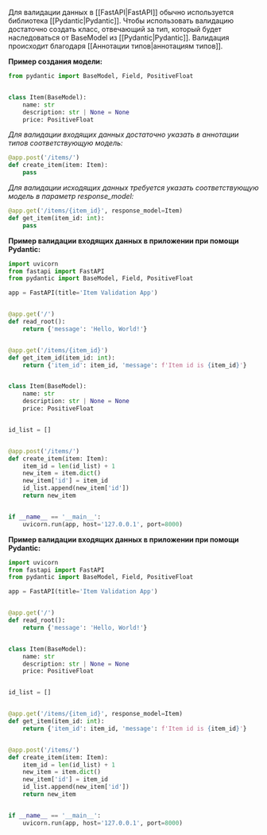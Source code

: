Для валидации данных в [[FastAPI|FastAPI]] обычно используется библиотека [[Pydantic|Pydantic]]. Чтобы использовать валидацию достаточно создать класс, отвечающий за тип, который будет наследоваться от BaseModel из [[Pydantic|Pydantic]]. Валидация происходит благодаря [[Аннотации типов|аннотациям типов]].

**Пример создания модели:**

```Python
from pydantic import BaseModel, Field, PositiveFloat


class Item(BaseModel):
    name: str
    description: str | None = None
    price: PositiveFloat
```

*Для валидации входящих данных достаточно указать в аннотации типов соответствующую модель:*

```Python
@app.post('/items/')
def create_item(item: Item):
	pass
```

*Для валидации исходящих данных требуется указать соответствующую модель в параметр response_model:*

```Python
@app.get('/items/{item_id}', response_model=Item)
def get_item(item_id: int):
    pass
```

**Пример валидации входящих данных в приложении при помощи Pydantic:**

```Python
import uvicorn
from fastapi import FastAPI
from pydantic import BaseModel, Field, PositiveFloat

app = FastAPI(title='Item Validation App')


@app.get('/')
def read_root():
    return {'message': 'Hello, World!'}


@app.get('/items/{item_id}')
def get_item_id(item_id: int):
    return {'item_id': item_id, 'message': f'Item id is {item_id}'}


class Item(BaseModel):
    name: str
    description: str | None = None
    price: PositiveFloat


id_list = []


@app.post('/items/')
def create_item(item: Item):
    item_id = len(id_list) + 1
    new_item = item.dict()
    new_item['id'] = item_id
    id_list.append(new_item['id'])
    return new_item


if __name__ == '__main__':
    uvicorn.run(app, host='127.0.0.1', port=8000)
```

**Пример валидации входящих данных в приложении при помощи Pydantic:**

```Python
import uvicorn
from fastapi import FastAPI
from pydantic import BaseModel, Field, PositiveFloat

app = FastAPI(title='Item Validation App')


@app.get('/')
def read_root():
    return {'message': 'Hello, World!'}


class Item(BaseModel):
    name: str
    description: str | None = None
    price: PositiveFloat


id_list = []


@app.get('/items/{item_id}', response_model=Item)
def get_item(item_id: int):
    return {'item_id': item_id, 'message': f'Item id is {item_id}'}


@app.post('/items/')
def create_item(item: Item):
    item_id = len(id_list) + 1
    new_item = item.dict()
    new_item['id'] = item_id
    id_list.append(new_item['id'])
    return new_item


if __name__ == '__main__':
    uvicorn.run(app, host='127.0.0.1', port=8000)
```